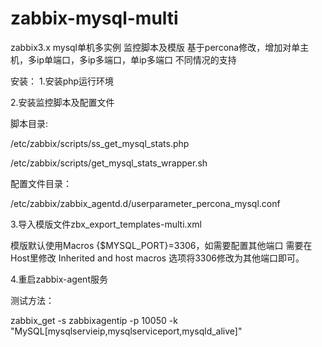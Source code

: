 # zabbix-mysql-multi
zabbix3.x mysql单机多实例 监控脚本及模版 基于percona修改，增加对单主机，多ip单端口，多ip多端口，单ip多端口 不同情况的支持

安装：
1.安装php运行环境


2.安装监控脚本及配置文件

脚本目录:

/etc/zabbix/scripts/ss_get_mysql_stats.php

/etc/zabbix/scripts/get_mysql_stats_wrapper.sh

配置文件目录：

/etc/zabbix/zabbix_agentd.d/userparameter_percona_mysql.conf

3.导入模版文件zbx_export_templates-multi.xml

模版默认使用Macros {$MYSQL_PORT}=3306，如需要配置其他端口 需要在Host里修改 Inherited and host macros 选项将3306修改为其他端口即可。

4.重启zabbix-agent服务

测试方法：

zabbix_get -s zabbixagentip -p 10050 -k "MySQL[mysqlservieip,mysqlserviceport,mysqld_alive]"

